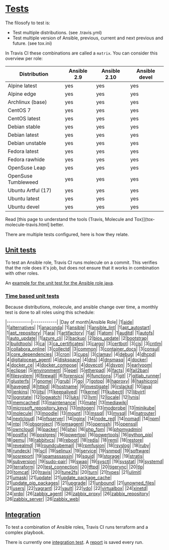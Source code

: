 # [Tests](#tests)

The filosofy to test is:
- Test multiple distributions. (see .travis.yml)
- Test multiple version of Ansible, previous, current and next previous and future. (see tox.ini)

In Travis CI these combinations are called a `matrix`. You can consider this overview per role:

| Distribution        | Ansible 2.9 | Ansible 2.10 | Ansible devel |
|---------------------|-------------|--------------|---------------|
| Alpine latest       | yes         | yes          | yes           |
| Alpine edge         | yes         | yes          | yes           |
| Archlinux (base)    | yes         | yes          | yes           |
| CentOS 7            | yes         | yes          | yes           |
| CentOS latest       | yes         | yes          | yes           |
| Debian stable       | yes         | yes          | yes           |
| Debian latest       | yes         | yes          | yes           |
| Debian unstable     | yes         | yes          | yes           |
| Fedora latest       | yes         | yes          | yes           |
| Fedora rawhide      | yes         | yes          | yes           |
| OpenSuse Leap       | yes         | yes          | yes           |
| OpenSuse Tumbleweed | yes         | yes          | yes           |
| Ubuntu Artful (17)  | yes         | yes          | yes           |
| Ubuntu latest       | yes         | yes          | yes           |
| Ubuntu devel        | yes         | yes          | yes           |

Read [this page to understand the tools (Travis, Molecule and Tox)](tox-molecule-travis.html] better.

There are multiple tests configured, here is how they relate.

## [Unit tests](#unit-tests)

To test an Ansible role, Travis CI runs molecule on a commit. This verifies that the role does it's job, but does not ensure that it works in combination with other roles.

An [example for the unit test for the Ansible role java](https://travis-ci.com/buluma/ansible-role-java).

### [Time based unit tests](#time-based-unit-tests)

Because distributions, molecule, and ansible change over time, a monthly test is done to all roles using this schedule:

|------------|------------|
|Day of month|Ansible Role|
|1|[aide](https://travis-ci.com/buluma/ansible-role-aide/settings)|
|1|[alternatives](https://travis-ci.com/buluma/ansible-role-alternatives/settings)|
|1|[anaconda](https://travis-ci.com/buluma/ansible-role-anaconda/settings)|
|1|[ansible](https://travis-ci.com/buluma/ansible-role-ansible/settings)|
|1|[ansible_lint](https://travis-ci.com/buluma/ansible-role-ansible_lint/settings)|
|1|[apt_autostart](https://travis-ci.com/buluma/ansible-role-apt_autostart/settings)|
|1|[apt_repository](https://travis-ci.com/buluma/ansible-role-apt_repository/settings)|
|1|[ara](https://travis-ci.com/buluma/ansible-role-ara/settings)|
|1|[artifactory](https://travis-ci.com/buluma/ansible-role-artifactory/settings)|
|1|[at](https://travis-ci.com/buluma/ansible-role-at/settings)|
|1|[atom](https://travis-ci.com/buluma/ansible-role-atom/settings)|
|1|[auditd](https://travis-ci.com/buluma/ansible-role-auditd/settings)|
|1|[autofs](https://travis-ci.com/buluma/ansible-role-autofs/settings)|
|1|[auto_update](https://travis-ci.com/buluma/ansible-role-auto_update/settings)|
|1|[azure_cli](https://travis-ci.com/buluma/ansible-role-azure_cli/settings)|
|2|[backup](https://travis-ci.com/buluma/ansible-role-backup/settings)|
|2|[bios_update](https://travis-ci.com/buluma/ansible-role-bios_update/settings)|
|2|[bootstrap](https://travis-ci.com/buluma/ansible-role-bootstrap/settings)|
|2|[buildtools](https://travis-ci.com/buluma/ansible-role-buildtools/settings)|
|3|[ca](https://travis-ci.com/buluma/ansible-role-ca/settings)|
|3|[ca_certificates](https://travis-ci.com/buluma/ansible-role-ca_certificates/settings)|
|3|[cargo](https://travis-ci.com/buluma/ansible-role-cargo/settings)|
|3|[certbot](https://travis-ci.com/buluma/ansible-role-certbot/settings)|
|3|[cis](https://travis-ci.com/buluma/ansible-role-cis/settings)|
|3|[cntlm](https://travis-ci.com/buluma/ansible-role-cntlm/settings)|
|3|[collabora_online](https://travis-ci.com/buluma/ansible-role-collabora_online/settings)|
|3|[collectd](https://travis-ci.com/buluma/ansible-role-collectd/settings)|
|3|[common](https://travis-ci.com/buluma/ansible-role-common/settings)|
|3|[container_docs](https://travis-ci.com/buluma/ansible-role-container_docs/settings)|
|3|[consul](https://travis-ci.com/buluma/ansible-role-consul/settings)|
|3|[core_dependencies](https://travis-ci.com/buluma/ansible-role-core_dependencies/settings)|
|3|[cron](https://travis-ci.com/buluma/ansible-role-cron/settings)|
|3|[cups](https://travis-ci.com/buluma/ansible-role-cups/settings)|
|3|[clamav](https://travis-ci.com/buluma/ansible-role-clamav/settings)|
|4|[debug](https://travis-ci.com/buluma/ansible-role-debug/settings)|
|4|[dhcpd](https://travis-ci.com/buluma/ansible-role-dhcpd/settings)|
|4|[digitalocean_agent](https://travis-ci.com/buluma/ansible-role-digitalocean-agent/settings)|
|4|[diskspace](https://travis-ci.com/buluma/ansible-role-diskspace/settings)|
|4|[dns](https://travis-ci.com/buluma/ansible-role-dns/settings)|
|4|[dnsmasq](https://travis-ci.com/buluma/ansible-role-dnsmasq/settings)|
|4|[docker](https://travis-ci.com/buluma/ansible-role-docker/settings)|
|4|[docker_ce](https://travis-ci.com/buluma/ansible-role-docker_ce/settings)|
|4|[docker_compose](https://travis-ci.com/buluma/ansible-role-docker_compose/settings)|
|4|[dovecot](https://travis-ci.com/buluma/ansible-role-dovecot/settings)|
|4|[dsvpn](https://travis-ci.com/buluma/ansible-role-dsvpn/settings)|
|5|[earlyoom](https://travis-ci.com/buluma/ansible-role-earlyoom/settings)|
|5|[eclipse](https://travis-ci.com/buluma/ansible-role-eclipse/settings)|
|5|[environment](https://travis-ci.com/buluma/ansible-role-environment/settings)|
|5|[epel](https://travis-ci.com/buluma/ansible-role-epel/settings)|
|5|[etherpad](https://travis-ci.com/buluma/ansible-role-etherpad/settings)|
|6|[facts](https://travis-ci.com/buluma/ansible-role-facts/settings)|
|6|[fail2ban](https://travis-ci.com/buluma/ansible-role-fail2ban/settings)|
|6|[filesystem](https://travis-ci.com/buluma/ansible-role-filesystem/settings)|
|6|[firewall](https://travis-ci.com/buluma/ansible-role-firewall/settings)|
|6|[forensics](https://travis-ci.com/buluma/ansible-role-forensics/settings)|
|6|[functions](https://travis-ci.com/buluma/ansible-role-functions/settings)|
|7|[git](https://travis-ci.com/buluma/ansible-role-git/settings)|
|7|[gitlab_runner](https://travis-ci.com/buluma/ansible-role-gitlab_runner/settings)|
|7|[glusterfs](https://travis-ci.com/buluma/ansible-role-glusterfs/settings)|
|7|[gnome](https://travis-ci.com/buluma/ansible-role-gnome/settings)|
|7|[grub](https://travis-ci.com/buluma/ansible-role-grub/settings)|
|7|[go](https://travis-ci.com/buluma/ansible-role-go/settings)|
|7|[gotop](https://travis-ci.com/buluma/ansible-role-gotop/settings)|
|8|[haproxy](https://travis-ci.com/buluma/ansible-role-haproxy/settings)|
|8|[hashicorp](https://travis-ci.com/buluma/ansible-role-hashicorp/settings)|
|8|[haveged](https://travis-ci.com/buluma/ansible-role-haveged/settings)|
|8|[httpd](https://travis-ci.com/buluma/ansible-role-httpd/settings)|
|8|[hostname](https://travis-ci.com/buluma/ansible-role-hostname/settings)|
|9|[investigate](https://travis-ci.com/buluma/ansible-role-investigate/settings)|
|9|[irslackd](https://travis-ci.com/buluma/ansible-role-irslackd/settings)|
|10|[java](https://travis-ci.com/buluma/ansible-role-java/settings)|
|10|[jenkins](https://travis-ci.com/buluma/ansible-role-jenkins/settings)|
|10|[jitsi](https://travis-ci.com/buluma/ansible-role-jitsi/settings)|
|11|[keepalived](https://travis-ci.com/buluma/ansible-role-keepalived/settings)|
|11|[kernel](https://travis-ci.com/buluma/ansible-role-kernel/settings)|
|11|[kubectl](https://travis-ci.com/buluma/ansible-role-kubectl/settings)|
|12|[libvirt](https://travis-ci.com/buluma/ansible-role-libvirt/settings)|
|12|[logrotate](https://travis-ci.com/buluma/ansible-role-logrotate/settings)|
|12|[logwatch](https://travis-ci.com/buluma/ansible-role-logwatch/settings)|
|12|[luks](https://travis-ci.com/buluma/ansible-role-luks/settings)|
|12|[lvm](https://travis-ci.com/buluma/ansible-role-lvm/settings)|
|12|[locale](https://travis-ci.com/buluma/ansible-role-locale/settings)|
|12|[lynis](https://travis-ci.com/buluma/ansible-role-lynis/settings)|
|13|[memcached](https://travis-ci.com/buluma/ansible-role-memcached/settings)|
|13|[maintenance](https://travis-ci.com/buluma/ansible-role-maintenance/settings)|
|13|[mate](https://travis-ci.com/buluma/ansible-role-mate/settings)|
|13|[mediawiki](https://travis-ci.com/buluma/ansible-role-mediawiki/settings)|
|13|[microsoft_repository_keys](https://travis-ci.com/buluma/ansible-role-microsoft_repository_keys/settings)|
|13|[mitogen](https://travis-ci.com/buluma/ansible-role-mitogen/settings)|
|13|[modprobe](https://travis-ci.com/buluma/ansible-role-modprobe/settings)|
|13|[minikube](https://travis-ci.com/buluma/ansible-role-minikube/settings)|
|13|[molecule](https://travis-ci.com/buluma/ansible-role-molecule/settings)|
|13|[moodle](https://travis-ci.com/buluma/ansible-role-moodle/settings)|
|13|[mount](https://travis-ci.com/buluma/ansible-role-mount/settings)|
|13|[mssql](https://travis-ci.com/buluma/ansible-role-mssql/settings)|
|13|[mysql](https://travis-ci.com/buluma/ansible-role-mysql/settings)|
|14|[natrouter](https://travis-ci.com/buluma/ansible-role-natrouter/settings)|
|14|[nextcloud](https://travis-ci.com/buluma/ansible-role-nextcloud/settings)|
|14|[nfsserver](https://travis-ci.com/buluma/ansible-role-nfsserver/settings)|
|14|[nginx](https://travis-ci.com/buluma/ansible-role-nginx/settings)|
|14|[node_red](https://travis-ci.com/buluma/ansible-role-node_red/settings)|
|14|[nomad](https://travis-ci.com/buluma/ansible-role-nomad/settings)|
|14|[npm](https://travis-ci.com/buluma/ansible-role-npm/settings)|
|14|[ntp](https://travis-ci.com/buluma/ansible-role-ntp/settings)|
|15|[obsproject](https://travis-ci.com/buluma/ansible-role-obsproject/settings)|
|15|[omsagent](https://travis-ci.com/buluma/ansible-role-omsagent/settings)|
|15|[openssh](https://travis-ci.com/buluma/ansible-role-openssh/settings)|
|15|[openssl](https://travis-ci.com/buluma/ansible-role-openssl/settings)|
|15|[owncloud](https://travis-ci.com/buluma/ansible-role-owncloud/settings)|
|16|[packer](https://travis-ci.com/buluma/ansible-role-packer/settings)|
|16|[php](https://travis-ci.com/buluma/ansible-role-php/settings)|
|16|[php_fpm](https://travis-ci.com/buluma/ansible-role-php_fpm/settings)|
|16|[phpmyadmin](https://travis-ci.com/buluma/ansible-role-phpmyadmin/settings)|
|16|[postfix](https://travis-ci.com/buluma/ansible-role-postfix/settings)|
|16|[postgres](https://travis-ci.com/buluma/ansible-role-postgres/settings)|
|16|[powertop](https://travis-ci.com/buluma/ansible-role-powertop/settings)|
|16|[powertools](https://travis-ci.com/buluma/ansible-role-powertools/settings)|
|16|[python_pip](https://travis-ci.com/buluma/ansible-role-python_pip/settings)|
|18|[qemu](https://travis-ci.com/buluma/ansible-role-qemu/settings)|
|18|[rabbitvcs](https://travis-ci.com/buluma/ansible-role-rabbitvcs/settings)|
|18|[reboot](https://travis-ci.com/buluma/ansible-role-reboot/settings)|
|18|[redis](https://travis-ci.com/buluma/ansible-role-redis/settings)|
|18|[remi](https://travis-ci.com/buluma/ansible-role-remi/settings)|
|18|[restore](https://travis-ci.com/buluma/ansible-role-restore/settings)|
|18|[revealmd](https://travis-ci.com/buluma/ansible-role-revealmd/settings)|
|18|[roundcubemail](https://travis-ci.com/buluma/ansible-role-roundcubemail/settings)|
|18|[rpmfusion](https://travis-ci.com/buluma/ansible-role-rpmfusion/settings)|
|18|[rsyslog](https://travis-ci.com/buluma/ansible-role-rsyslog/settings)|
|18|[ruby](https://travis-ci.com/buluma/ansible-role-ruby/settings)|
|18|[rundeck](https://travis-ci.com/buluma/ansible-role-rundeck/settings)|
|19|[scl](https://travis-ci.com/buluma/ansible-role-scl/settings)|
|19|[selinux](https://travis-ci.com/buluma/ansible-role-selinux/settings)|
|19|[service](https://travis-ci.com/buluma/ansible-role-service/settings)|
|19|[snmpd](https://travis-ci.com/buluma/ansible-role-snmpd/settings)|
|19|[software](https://travis-ci.com/buluma/ansible-role-software/settings)|
|19|[sosreport](https://travis-ci.com/buluma/ansible-role-sosreport/settings)|
|19|[spamassassin](https://travis-ci.com/buluma/ansible-role-spamassassin/settings)|
|19|[squid](https://travis-ci.com/buluma/ansible-role-squid/settings)|
|19|[storage](https://travis-ci.com/buluma/ansible-role-storage/settings)|
|19|[stratis](https://travis-ci.com/buluma/ansible-role-stratis/settings)|
|19|[subversion](https://travis-ci.com/buluma/ansible-role-subversion/settings)|
|19|[sudo-pair](https://travis-ci.com/buluma/ansible-role-sudo-pair/settings)|
|19|[swap](https://travis-ci.com/buluma/ansible-role-swap/settings)|
|19|[sysctl](https://travis-ci.com/buluma/ansible-role-sysctl/settings)|
|19|[sysstat](https://travis-ci.com/buluma/ansible-role-sysstat/settings)|
|19|[systemd](https://travis-ci.com/buluma/ansible-role-systemd/settings)|
|20|[terraform](https://travis-ci.com/buluma/ansible-role-terraform/settings)|
|20|[test_connection](https://travis-ci.com/buluma/ansible-role-test_connection/settings)|
|20|[tftpd](https://travis-ci.com/buluma/ansible-role-tftpd/settings)|
|20|[tigervnc](https://travis-ci.com/buluma/ansible-role-tigervnc/settings)|
|20|[tlp](https://travis-ci.com/buluma/ansible-role-tlp/settings)|
|20|[tomcat](https://travis-ci.com/buluma/ansible-role-tomcat/settings)|
|20|[travis](https://travis-ci.com/buluma/ansible-role-travis/settings)|
|20|[tune2fs](https://travis-ci.com/buluma/ansible-role-tune2fs/settings)|
|20|[turn](https://travis-ci.com/buluma/ansible-role-turn/settings)|
|21|[types](https://travis-ci.com/buluma/ansible-role-types/settings)|
|21|[ulimit](https://travis-ci.com/buluma/ansible-role-ulimit/settings)|
|21|[umask](https://travis-ci.com/buluma/ansible-role-umask/settings)|
|21|[update](https://travis-ci.com/buluma/ansible-role-update/settings)|
|21|[update_package_cache](https://travis-ci.com/buluma/ansible-role-update_package_cache/settings)|
|21|[update_pip_packages](https://travis-ci.com/buluma/ansible-role-update_pip_packages/settings)|
|21|[upgrade](https://travis-ci.com/buluma/ansible-role-upgrade/settings)|
|21|[unbound](https://travis-ci.com/buluma/ansible-role-unbound/settings)|
|21|[unowned_files](https://travis-ci.com/buluma/ansible-role-unowned_files/settings)|
|21|[users](https://travis-ci.com/buluma/ansible-role-users/settings)|
|22|[vagrant](https://travis-ci.com/buluma/ansible-role-vagrant/settings)|
|22|[vault](https://travis-ci.com/buluma/ansible-role-vault/settings)|
|22|[vdo](https://travis-ci.com/buluma/ansible-role-vdo/settings)|
|22|[virtualbox](https://travis-ci.com/buluma/ansible-role-virtualbox/settings)|
|24|[xinetd](https://travis-ci.com/buluma/ansible-role-xinetd/settings)|
|24|[xrdp](https://travis-ci.com/buluma/ansible-role-xrdp/settings)|
|26|[zabbix_agent](https://travis-ci.com/buluma/ansible-role-zabbix_agent/settings)|
|26|[zabbix_proxy](https://travis-ci.com/buluma/ansible-role-zabbix_proxy/settings)|
|26|[zabbix_repository](https://travis-ci.com/buluma/ansible-role-zabbix_repository/settings)|
|26|[zabbix_server](https://travis-ci.com/buluma/ansible-role-zabbix_server/settings)|
|26|[zabbix_web](https://travis-ci.com/buluma/ansible-role-zabbix_web/settings)|

## [Integration](#integration)

To test a combination of Ansible roles, Travis CI runs terraform and a complex playbook.

There is currently one [integration test](https://travis-ci.com/buluma/ansible-integration). A [report](https://buluma.nl/ansible-integration/) is saved every run.

